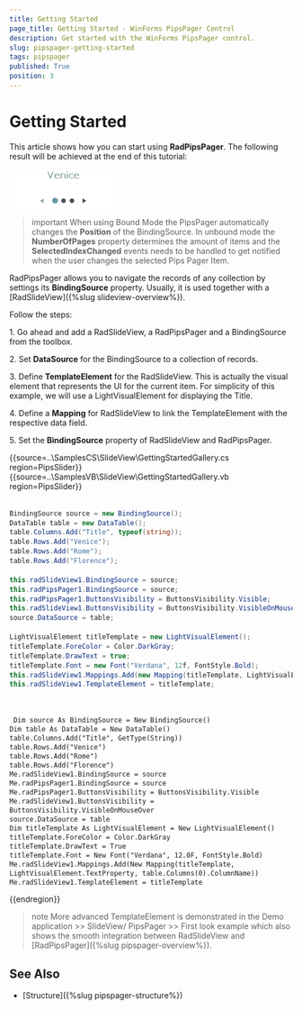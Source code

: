 ```yaml
---
title: Getting Started
page_title: Getting Started - WinForms PipsPager Control
description: Get started with the WinForms PipsPager control.
slug: pipspager-getting-started
tags: pipspager
published: True
position: 3 
---
```


# Getting Started

 This article shows how you can start using __RadPipsPager__. The following result will be achieved at the end of this tutorial:

![WinForms PipsPager Getting Started](images/pipspager-getting-started.gif)

>important When using Bound Mode the PipsPager automatically changes the __Position__ of the BindingSource. In unbound mode the __NumberOfPages__ property determines the amount of items and the __SelectedIndexChanged__ events needs to be handled to get notified when the user changes the selected Pips Pager Item.

RadPipsPager allows you to navigate the records of any collection by settings its __BindingSource__ property. Usually, it is used together with a [RadSlideView]({%slug slideview-overview%}).

Follow the steps:

1\. Go ahead and add a RadSlideView, a RadPipsPager and a BindingSource from the toolbox.

2\. Set __DataSource__ for the BindingSource to a collection of records. 

3\. Define __TemplateElement__ for the RadSlideView. This is actually the visual element that represents the UI for the current item. For simplicity of this example, we will use a LightVisualElement for displaying the Title.

4\. Define a __Mapping__ for RadSlideView to link the TemplateElement with the respective data field. 

5\. Set the __BindingSource__ property of RadSlideView and RadPipsPager. 

{{source=..\SamplesCS\SlideView\GettingStartedGallery.cs region=PipsSlider}} 
{{source=..\SamplesVB\SlideView\GettingStartedGallery.vb region=PipsSlider}}

````C#

BindingSource source = new BindingSource();
DataTable table = new DataTable();
table.Columns.Add("Title", typeof(string));
table.Rows.Add("Venice");
table.Rows.Add("Rome");
table.Rows.Add("Florence");

this.radSlideView1.BindingSource = source;
this.radPipsPager1.BindingSource = source;
this.radPipsPager1.ButtonsVisibility = ButtonsVisibility.Visible;
this.radSlideView1.ButtonsVisibility = ButtonsVisibility.VisibleOnMouseOver;
source.DataSource = table;

LightVisualElement titleTemplate = new LightVisualElement();
titleTemplate.ForeColor = Color.DarkGray;
titleTemplate.DrawText = true;
titleTemplate.Font = new Font("Verdana", 12f, FontStyle.Bold);
this.radSlideView1.Mappings.Add(new Mapping(titleTemplate, LightVisualElement.TextProperty, table.Columns[0].ColumnName));
this.radSlideView1.TemplateElement = titleTemplate;
      
````
````VB.NET

 Dim source As BindingSource = New BindingSource()
Dim table As DataTable = New DataTable()
table.Columns.Add("Title", GetType(String))
table.Rows.Add("Venice")
table.Rows.Add("Rome")
table.Rows.Add("Florence")
Me.radSlideView1.BindingSource = source
Me.radPipsPager1.BindingSource = source
Me.radPipsPager1.ButtonsVisibility = ButtonsVisibility.Visible
Me.radSlideView1.ButtonsVisibility = ButtonsVisibility.VisibleOnMouseOver
source.DataSource = table
Dim titleTemplate As LightVisualElement = New LightVisualElement()
titleTemplate.ForeColor = Color.DarkGray
titleTemplate.DrawText = True
titleTemplate.Font = New Font("Verdana", 12.0F, FontStyle.Bold)
Me.radSlideView1.Mappings.Add(New Mapping(titleTemplate, LightVisualElement.TextProperty, table.Columns(0).ColumnName))
Me.radSlideView1.TemplateElement = titleTemplate

```` 

{{endregion}}

>note More advanced TemplateElement is demonstrated in the Demo application >> SlideView/ PipsPager >> First look example which also shows the smooth integration between RadSlideView and [RadPipsPager]({%slug pipspager-overview%}).


## See Also

* [Structure]({%slug pipspager-structure%})